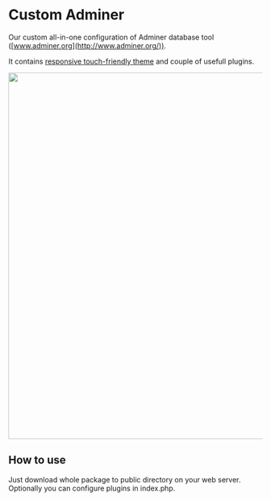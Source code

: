 Custom Adminer
==============

Our custom all-in-one configuration of Adminer database tool ([www.adminer.org](http://www.adminer.org/)).

It contains [responsive touch-friendly theme](https://github.com/pematon/adminer-theme) and couple of usefull plugins.

<img src="http://pematon.github.io/screenshots/adminer.png?3" width="728px" />

## How to use

Just download whole package to public directory on your web server. Optionally you can configure plugins in index.php.